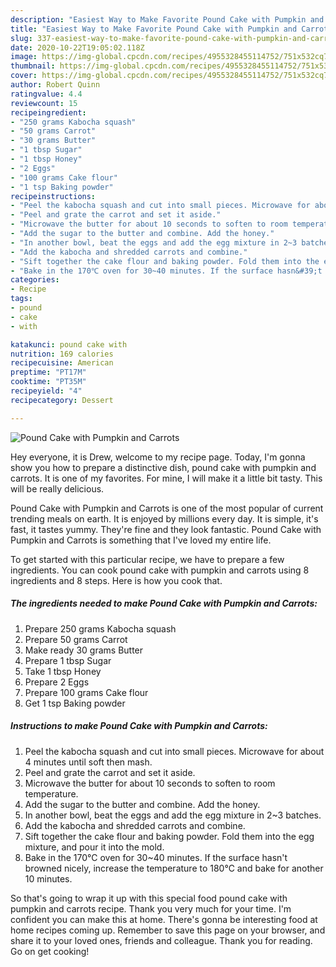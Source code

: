 ```yaml
---
description: "Easiest Way to Make Favorite Pound Cake with Pumpkin and Carrots"
title: "Easiest Way to Make Favorite Pound Cake with Pumpkin and Carrots"
slug: 337-easiest-way-to-make-favorite-pound-cake-with-pumpkin-and-carrots
date: 2020-10-22T19:05:02.118Z
image: https://img-global.cpcdn.com/recipes/4955328455114752/751x532cq70/pound-cake-with-pumpkin-and-carrots-recipe-main-photo.jpg
thumbnail: https://img-global.cpcdn.com/recipes/4955328455114752/751x532cq70/pound-cake-with-pumpkin-and-carrots-recipe-main-photo.jpg
cover: https://img-global.cpcdn.com/recipes/4955328455114752/751x532cq70/pound-cake-with-pumpkin-and-carrots-recipe-main-photo.jpg
author: Robert Quinn
ratingvalue: 4.4
reviewcount: 15
recipeingredient:
- "250 grams Kabocha squash"
- "50 grams Carrot"
- "30 grams Butter"
- "1 tbsp Sugar"
- "1 tbsp Honey"
- "2 Eggs"
- "100 grams Cake flour"
- "1 tsp Baking powder"
recipeinstructions:
- "Peel the kabocha squash and cut into small pieces. Microwave for about 4 minutes until soft then mash."
- "Peel and grate the carrot and set it aside."
- "Microwave the butter for about 10 seconds to soften to room temperature."
- "Add the sugar to the butter and combine. Add the honey."
- "In another bowl, beat the eggs and add the egg mixture in 2~3 batches."
- "Add the kabocha and shredded carrots and combine."
- "Sift together the cake flour and baking powder. Fold them into the egg mixture, and pour it into the mold."
- "Bake in the 170℃ oven for 30~40 minutes. If the surface hasn&#39;t browned nicely, increase the temperature to 180℃ and bake for another 10 minutes."
categories:
- Recipe
tags:
- pound
- cake
- with

katakunci: pound cake with 
nutrition: 169 calories
recipecuisine: American
preptime: "PT17M"
cooktime: "PT35M"
recipeyield: "4"
recipecategory: Dessert

---
```



![Pound Cake with Pumpkin and Carrots](https://img-global.cpcdn.com/recipes/4955328455114752/751x532cq70/pound-cake-with-pumpkin-and-carrots-recipe-main-photo.jpg)

Hey everyone, it is Drew, welcome to my recipe page. Today, I'm gonna show you how to prepare a distinctive dish, pound cake with pumpkin and carrots. It is one of my favorites. For mine, I will make it a little bit tasty. This will be really delicious.



Pound Cake with Pumpkin and Carrots is one of the most popular of current trending meals on earth. It is enjoyed by millions every day. It is simple, it's fast, it tastes yummy. They're fine and they look fantastic. Pound Cake with Pumpkin and Carrots is something that I've loved my entire life.


To get started with this particular recipe, we have to prepare a few ingredients. You can cook pound cake with pumpkin and carrots using 8 ingredients and 8 steps. Here is how you cook that.

<!--inarticleads1-->

##### The ingredients needed to make Pound Cake with Pumpkin and Carrots:

1. Prepare 250 grams Kabocha squash
1. Prepare 50 grams Carrot
1. Make ready 30 grams Butter
1. Prepare 1 tbsp Sugar
1. Take 1 tbsp Honey
1. Prepare 2 Eggs
1. Prepare 100 grams Cake flour
1. Get 1 tsp Baking powder




<!--inarticleads2-->

##### Instructions to make Pound Cake with Pumpkin and Carrots:

1. Peel the kabocha squash and cut into small pieces. Microwave for about 4 minutes until soft then mash.
1. Peel and grate the carrot and set it aside.
1. Microwave the butter for about 10 seconds to soften to room temperature.
1. Add the sugar to the butter and combine. Add the honey.
1. In another bowl, beat the eggs and add the egg mixture in 2~3 batches.
1. Add the kabocha and shredded carrots and combine.
1. Sift together the cake flour and baking powder. Fold them into the egg mixture, and pour it into the mold.
1. Bake in the 170℃ oven for 30~40 minutes. If the surface hasn&#39;t browned nicely, increase the temperature to 180℃ and bake for another 10 minutes.




So that's going to wrap it up with this special food pound cake with pumpkin and carrots recipe. Thank you very much for your time. I'm confident you can make this at home. There's gonna be interesting food at home recipes coming up. Remember to save this page on your browser, and share it to your loved ones, friends and colleague. Thank you for reading. Go on get cooking!
